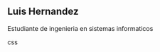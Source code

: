 Luis Hernandez
---------------------------------------------------
Estudiante de ingenieria en sistemas informaticos

 css[](https://img.shields.io/badge/CSS3-1572B6?style=for-the-badge&logo=css3&logoColor=white)
[](https://img.shields.io/badge/HTML5-E34F26?style=for-the-badge&logo=html5&logoColor=white)
[](https://img.shields.io/badge/Python-FFD43B?style=for-the-badge&logo=python&logoColor=blue)
[](https://img.shields.io/badge/MySQL-005C84?style=for-the-badge&logo=mysql&logoColor=white)
[](https://img.shields.io/badge/Bootstrap-563D7C?style=for-the-badge&logo=bootstrap&logoColor=white)
[](https://img.shields.io/badge/Django-092E20?style=for-the-badge&logo=django&logoColor=green)
[](https://img.shields.io/badge/JavaScript-323330?style=for-the-badge&logo=javascript&logoColor=F7DF1E)
